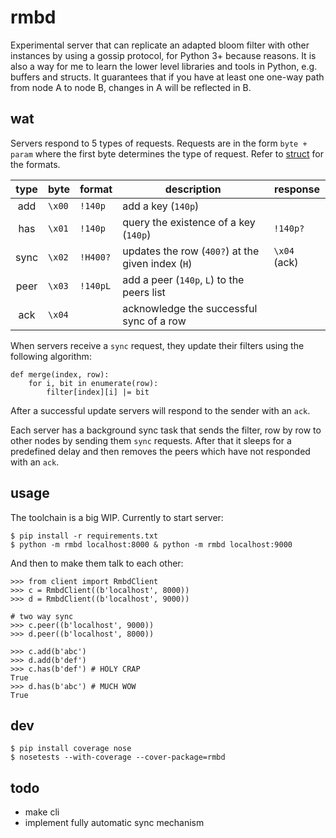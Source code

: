 # rmbd

Experimental server that can replicate an adapted bloom filter with other
instances by using a gossip protocol, for Python 3+ because reasons.
It is also a way for me to learn the lower level libraries and tools
in Python, e.g. buffers and structs. It guarantees that if you have at
least one one-way path from node A to node B, changes in A will be
reflected in B.

## wat

Servers respond to 5 types of requests. Requests are in the form
`byte + param` where the first byte determines the type of request.
Refer to [struct](https://docs.python.org/3/library/struct.html)
for the formats.

| type | byte   | format   | description                                       | response     |
|:----:|--------|----------|---------------------------------------------------|--------------|
| add  | `\x00` | `!140p`  | add a key (`140p`)                                |              |
| has  | `\x01` | `!140p`  | query the existence of a key (`140p`)             | `!140p?`     |
| sync | `\x02` | `!H400?` | updates the row (`400?`) at the given index (`H`) | `\x04` (ack) |
| peer | `\x03` | `!140pL` | add a peer (`140p`, `L`) to the peers list        |              |
| ack  | `\x04` |          | acknowledge the successful sync of a row          |              |

When servers receive a `sync` request, they update their filters
using the following algorithm:

    def merge(index, row):
        for i, bit in enumerate(row):
            filter[index][i] |= bit

After a successful update servers will respond to the sender with
an `ack`.

Each server has a background sync task that sends the filter, row by
row to other nodes by sending them `sync` requests. After that it
sleeps for a predefined delay and then removes the peers which have
not responded with an `ack`.

## usage

The toolchain is a big WIP. Currently to start server:

    $ pip install -r requirements.txt
    $ python -m rmbd localhost:8000 & python -m rmbd localhost:9000

And then to make them talk to each other:

    >>> from client import RmbdClient
    >>> c = RmbdClient((b'localhost', 8000))
    >>> d = RmbdClient((b'localhost', 9000))

    # two way sync
    >>> c.peer((b'localhost', 9000))
    >>> d.peer((b'localhost', 8000))

    >>> c.add(b'abc')
    >>> d.add(b'def')
    >>> c.has(b'def') # HOLY CRAP
    True
    >>> d.has(b'abc') # MUCH WOW
    True

## dev

    $ pip install coverage nose
    $ nosetests --with-coverage --cover-package=rmbd

## todo

 - make cli
 - implement fully automatic sync mechanism

